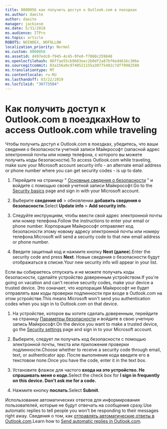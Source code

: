 ```yaml
---
title: 8000056 как получить доступ к Outlook.com в поездках
ms.author: daeite
author: daeite
manager: jackiesm
ms.date: 5/31/2018
ms.audience: ITPro
ms.topic: article
ROBOTS: NOINDEX, NOFOLLOW
localization_priority: Normal
ms.custom: 8000056
ms.assetid: d497edc0-f945-4c45-9fe0-f7060c259848
ms.openlocfilehash: 06ffae55cb9683eec2b0df2a87bf6ed4616c306e
ms.sourcegitcommit: 03a156a9c9740521155a30775492c7dff0982588
ms.translationtype: MT
ms.contentlocale: ru-RU
ms.lasthandoff: 03/22/2019
ms.locfileid: "30773504"
---
```

# <a name="how-to-access-outlookcom-while-traveling"></a><span data-ttu-id="c8056-102">Как получить доступ к Outlook.com в поездках</span><span class="sxs-lookup"><span data-stu-id="c8056-102">How to access Outlook.com while traveling</span></span>

<span data-ttu-id="c8056-103">Чтобы получить доступ к Outlook.com в поездках, убедитесь, что ваши сведения о безопасности учетной записи Майкрософт (запасной адрес электронной почты или номер телефона, с которого вы можете получить коды безопасности).</span><span class="sxs-lookup"><span data-stu-id="c8056-103">To access Outlook.com while traveling, make sure your Microsoft account security info - an alternate email address or phone number where you can get security codes - is up to date.</span></span>
  
1. <span data-ttu-id="c8056-104">Перейдите на страницу " [Основные сведения о безопасности](https://go.microsoft.com/fwlink/p/?linkid=842325) " и войдите с помощью своей учетной записи Майкрософт.</span><span class="sxs-lookup"><span data-stu-id="c8056-104">Go to the [Security basics](https://go.microsoft.com/fwlink/p/?linkid=842325) page and sign in with your Microsoft account.</span></span> 
    
2. <span data-ttu-id="c8056-105">Выберите **сведения об** \> обновлении **добавить сведения о безопасности**.</span><span class="sxs-lookup"><span data-stu-id="c8056-105">Select **Update info** \> **Add security info**.</span></span> 
    
3. <span data-ttu-id="c8056-106">Следуйте инструкциям, чтобы ввести свой адрес электронной почты или номер телефона.</span><span class="sxs-lookup"><span data-stu-id="c8056-106">Follow the instructions to enter your email or phone number.</span></span> <span data-ttu-id="c8056-107">Корпорация Майкрософт отправляет код безопасности этому новому адресу электронной почты или номеру телефона.</span><span class="sxs-lookup"><span data-stu-id="c8056-107">Microsoft will send a security code to that new email address or phone number.</span></span>
    
4. <span data-ttu-id="c8056-108">Введите защитный код и нажмите кнопку **Next (далее**).</span><span class="sxs-lookup"><span data-stu-id="c8056-108">Enter the security code and press **Next**.</span></span> <span data-ttu-id="c8056-109">Новые сведения о безопасности будут отображаться в списке.</span><span class="sxs-lookup"><span data-stu-id="c8056-109">Your new security info will appear in your list.</span></span> 
    
<span data-ttu-id="c8056-110">Если вы собираетесь отпускать и не можете получать коды безопасности, сделайте устройство доверенным устройством.</span><span class="sxs-lookup"><span data-stu-id="c8056-110">If you're going on vacation and can't receive security codes, make your device a trusted device.</span></span> <span data-ttu-id="c8056-111">Это означает, что корпорация Майкрософт не будет отправлять вам коды проверки подлинности при входе в Outlook.com на этом устройстве.</span><span class="sxs-lookup"><span data-stu-id="c8056-111">This means Microsoft won't send you authentication codes when you sign in to Outlook.com on that device.</span></span>
  
1. <span data-ttu-id="c8056-112">На устройстве, которое вы хотите сделать доверенным, перейдите на страницу [Параметры безопасности](https://go.microsoft.com/fwlink/p/?linkid=2002000&amp;clcid=0x409) и войдите в свою учетную запись Майкрософт.</span><span class="sxs-lookup"><span data-stu-id="c8056-112">On the device you want to make a trusted device, go the [Security settings](https://go.microsoft.com/fwlink/p/?linkid=2002000&amp;clcid=0x409) page and sign in to your Microsoft account.</span></span> 
    
2. <span data-ttu-id="c8056-113">Выберите, следует ли получать код безопасности с помощью электронной почты, текста или приложения проверки подлинности.</span><span class="sxs-lookup"><span data-stu-id="c8056-113">Choose whether to receive a security code through email, text, or authenticator app.</span></span> <span data-ttu-id="c8056-114">После выполнения кода введите его в текстовом поле.</span><span class="sxs-lookup"><span data-stu-id="c8056-114">Once you have the code, enter it in the text box.</span></span>
    
3. <span data-ttu-id="c8056-115">Установите флажок для частого **входа на это устройство. Не спрашивать меня о коде.**</span><span class="sxs-lookup"><span data-stu-id="c8056-115">Select the check box for **I sign in frequently on this device. Don't ask me for a code.**</span></span>
    
4. <span data-ttu-id="c8056-116">Нажмите кнопку **послать**.</span><span class="sxs-lookup"><span data-stu-id="c8056-116">Select **Submit**.</span></span> 
    
<span data-ttu-id="c8056-117">Использование автоматических ответов для информирования пользователей, которые не будут отвечать на сообщения сразу.</span><span class="sxs-lookup"><span data-stu-id="c8056-117">Use automatic replies to tell people you won't be responding to their messages right away.</span></span> <span data-ttu-id="c8056-118">Сведения о том, как [отправлять автоматические ответы в Outlook.com](https://go.microsoft.com/fwlink/p/?linkid=2002100&amp;clcid=0x409).</span><span class="sxs-lookup"><span data-stu-id="c8056-118">Learn how to [Send automatic replies in Outlook.com](https://go.microsoft.com/fwlink/p/?linkid=2002100&amp;clcid=0x409).</span></span>
  

